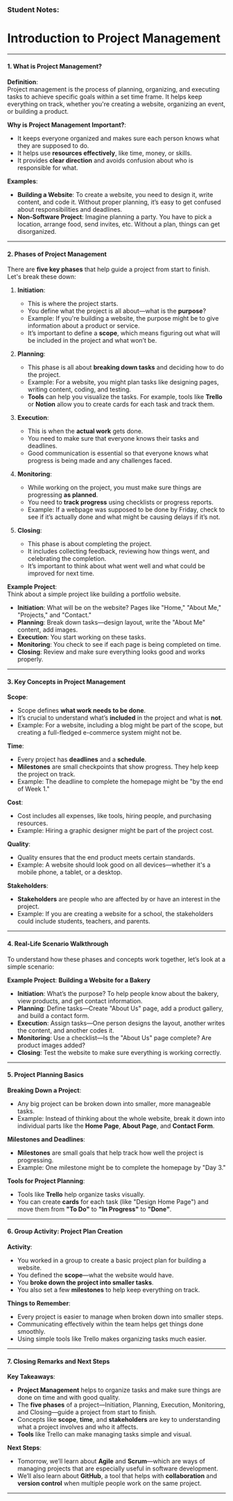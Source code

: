 ### Student Notes:

# Introduction to Project Management

---

#### **1. What is Project Management?**

**Definition**:  
Project management is the process of planning, organizing, and executing tasks to achieve specific goals within a set time frame. It helps keep everything on track, whether you're creating a website, organizing an event, or building a product.

**Why is Project Management Important?**:

- It keeps everyone organized and makes sure each person knows what they are supposed to do.
- It helps use **resources effectively**, like time, money, or skills.
- It provides **clear direction** and avoids confusion about who is responsible for what.

**Examples**:

- **Building a Website**: To create a website, you need to design it, write content, and code it. Without proper planning, it’s easy to get confused about responsibilities and deadlines.
- **Non-Software Project**: Imagine planning a party. You have to pick a location, arrange food, send invites, etc. Without a plan, things can get disorganized.

---

#### **2. Phases of Project Management**

There are **five key phases** that help guide a project from start to finish. Let's break these down:

1. **Initiation**:

   - This is where the project starts.
   - You define what the project is all about—what is the **purpose**?
   - Example: If you're building a website, the purpose might be to give information about a product or service.
   - It’s important to define a **scope**, which means figuring out what will be included in the project and what won’t be.

2. **Planning**:

   - This phase is all about **breaking down tasks** and deciding how to do the project.
   - Example: For a website, you might plan tasks like designing pages, writing content, coding, and testing.
   - **Tools** can help you visualize the tasks. For example, tools like **Trello** or **Notion** allow you to create cards for each task and track them.

3. **Execution**:

   - This is when the **actual work** gets done.
   - You need to make sure that everyone knows their tasks and deadlines.
   - Good communication is essential so that everyone knows what progress is being made and any challenges faced.

4. **Monitoring**:

   - While working on the project, you must make sure things are progressing **as planned**.
   - You need to **track progress** using checklists or progress reports.
   - Example: If a webpage was supposed to be done by Friday, check to see if it’s actually done and what might be causing delays if it’s not.

5. **Closing**:
   - This phase is about completing the project.
   - It includes collecting feedback, reviewing how things went, and celebrating the completion.
   - It’s important to think about what went well and what could be improved for next time.

**Example Project**:  
Think about a simple project like building a portfolio website.

- **Initiation**: What will be on the website? Pages like "Home," "About Me," "Projects," and "Contact."
- **Planning**: Break down tasks—design layout, write the "About Me" content, add images.
- **Execution**: You start working on these tasks.
- **Monitoring**: You check to see if each page is being completed on time.
- **Closing**: Review and make sure everything looks good and works properly.

---

#### **3. Key Concepts in Project Management**

**Scope**:

- Scope defines **what work needs to be done**.
- It’s crucial to understand what’s **included** in the project and what is **not**.
- Example: For a website, including a blog might be part of the scope, but creating a full-fledged e-commerce system might not be.

**Time**:

- Every project has **deadlines** and a **schedule**.
- **Milestones** are small checkpoints that show progress. They help keep the project on track.
- Example: The deadline to complete the homepage might be "by the end of Week 1."

**Cost**:

- Cost includes all expenses, like tools, hiring people, and purchasing resources.
- Example: Hiring a graphic designer might be part of the project cost.

**Quality**:

- Quality ensures that the end product meets certain standards.
- Example: A website should look good on all devices—whether it's a mobile phone, a tablet, or a desktop.

**Stakeholders**:

- **Stakeholders** are people who are affected by or have an interest in the project.
- Example: If you are creating a website for a school, the stakeholders could include students, teachers, and parents.

---

#### **4. Real-Life Scenario Walkthrough**

To understand how these phases and concepts work together, let’s look at a simple scenario:

**Example Project**: **Building a Website for a Bakery**

- **Initiation**: What’s the purpose? To help people know about the bakery, view products, and get contact information.
- **Planning**: Define tasks—Create "About Us" page, add a product gallery, and build a contact form.
- **Execution**: Assign tasks—One person designs the layout, another writes the content, and another codes it.
- **Monitoring**: Use a checklist—Is the "About Us" page complete? Are product images added?
- **Closing**: Test the website to make sure everything is working correctly.

---

#### **5. Project Planning Basics**

**Breaking Down a Project**:

- Any big project can be broken down into smaller, more manageable tasks.
- Example: Instead of thinking about the whole website, break it down into individual parts like the **Home Page**, **About Page**, and **Contact Form**.

**Milestones and Deadlines**:

- **Milestones** are small goals that help track how well the project is progressing.
- Example: One milestone might be to complete the homepage by "Day 3."

**Tools for Project Planning**:

- Tools like **Trello** help organize tasks visually.
- You can create **cards** for each task (like "Design Home Page") and move them from **"To Do"** to **"In Progress"** to **"Done"**.

---

#### **6. Group Activity: Project Plan Creation**

**Activity**:

- You worked in a group to create a basic project plan for building a website.
- You defined the **scope**—what the website would have.
- You **broke down the project into smaller tasks**.
- You also set a few **milestones** to help keep everything on track.

**Things to Remember**:

- Every project is easier to manage when broken down into smaller steps.
- Communicating effectively within the team helps get things done smoothly.
- Using simple tools like Trello makes organizing tasks much easier.

---

#### **7. Closing Remarks and Next Steps**

**Key Takeaways**:

- **Project Management** helps to organize tasks and make sure things are done on time and with good quality.
- The **five phases** of a project—Initiation, Planning, Execution, Monitoring, and Closing—guide a project from start to finish.
- Concepts like **scope**, **time**, and **stakeholders** are key to understanding what a project involves and who it affects.
- **Tools** like Trello can make managing tasks simple and visual.

**Next Steps**:

- Tomorrow, we’ll learn about **Agile** and **Scrum**—which are ways of managing projects that are especially useful in software development.
- We’ll also learn about **GitHub**, a tool that helps with **collaboration** and **version control** when multiple people work on the same project.

---
